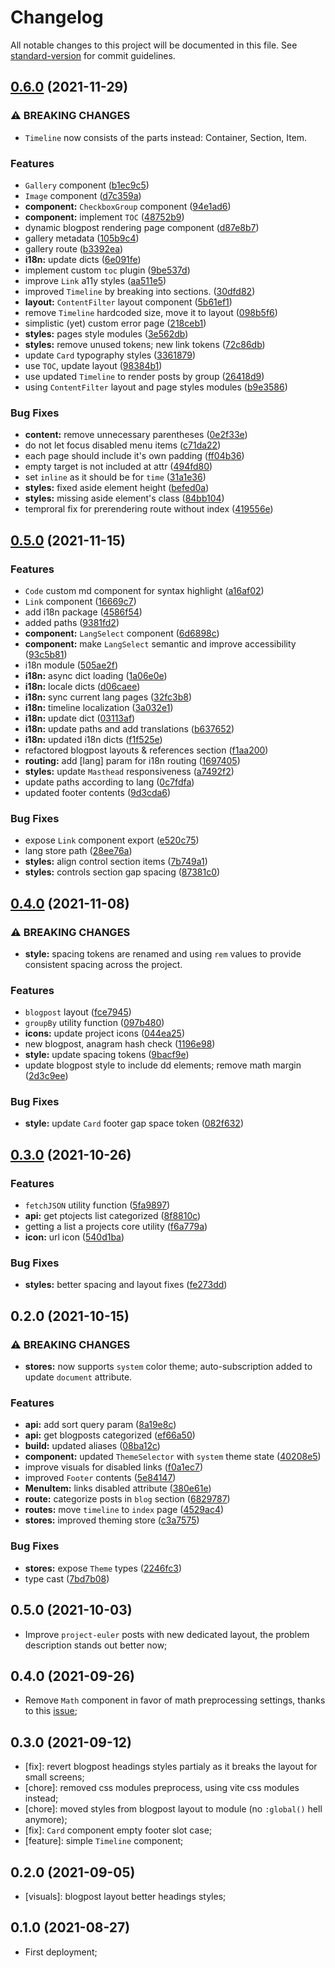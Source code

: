 # Changelog

All notable changes to this project will be documented in this file. See [standard-version](https://github.com/conventional-changelog/standard-version) for commit guidelines.

## [0.6.0](https://github.com/ericrovell/ericrovell.me/compare/v0.5.0...v0.6.0) (2021-11-29)


### ⚠ BREAKING CHANGES

* `Timeline` now consists of the parts instead: Container, Section, Item.

### Features

* `Gallery` component ([b1ec9c5](https://github.com/ericrovell/ericrovell.me/commit/b1ec9c532e866d79dc7b68d9941026009315cfab))
* `Image` component ([d7c359a](https://github.com/ericrovell/ericrovell.me/commit/d7c359ada80b8d179e6929365429bd8862c01a17))
* **component:** `CheckboxGroup` component ([94e1ad6](https://github.com/ericrovell/ericrovell.me/commit/94e1ad6474e2ef1fa4238f99042ec6b77779a786))
* **component:** implement `TOC` ([48752b9](https://github.com/ericrovell/ericrovell.me/commit/48752b98f02995865e698dce010a1022bbbebb57))
* dynamic blogpost rendering page component ([d87e8b7](https://github.com/ericrovell/ericrovell.me/commit/d87e8b79471506e103cee5b9ae5d0cd9622d9d7b))
* gallery metadata ([105b9c4](https://github.com/ericrovell/ericrovell.me/commit/105b9c45515a1b0fd905faf0631d3f260059d193))
* gallery route ([b3392ea](https://github.com/ericrovell/ericrovell.me/commit/b3392ea3c25493a63329624e85744abf72fcb3f7))
* **i18n:** update dicts ([6e091fe](https://github.com/ericrovell/ericrovell.me/commit/6e091fe497e20b3303c48b7d093e6b14b9bca524))
* implement custom `toc` plugin ([9be537d](https://github.com/ericrovell/ericrovell.me/commit/9be537d8f2922676fb3d0c32ef0fcf255607102d))
* improve `Link` a11y styles ([aa511e5](https://github.com/ericrovell/ericrovell.me/commit/aa511e5ddcf08918c7e208c574011ccc8851c2c8))
* improved `Timeline` by breaking into sections. ([30dfd82](https://github.com/ericrovell/ericrovell.me/commit/30dfd8257d4f5e1a5e754e7d31670442f8d3f58b))
* **layout:** `ContentFilter` layout component ([5b61ef1](https://github.com/ericrovell/ericrovell.me/commit/5b61ef1cef7d3dec42831169e09ea701b024d811))
* remove `Timeline` hardcoded size, move it to layout ([098b5f6](https://github.com/ericrovell/ericrovell.me/commit/098b5f6319c454ac8cbd02fb586d3aa2c700905d))
* simplistic (yet) custom error page ([218ceb1](https://github.com/ericrovell/ericrovell.me/commit/218ceb1761c12f43ff5ff2361a81f331e77488b3))
* **styles:** pages style modules ([3e562db](https://github.com/ericrovell/ericrovell.me/commit/3e562db84464ece1901f45096f480978b0204f62))
* **styles:** remove unused tokens; new link tokens ([72c86db](https://github.com/ericrovell/ericrovell.me/commit/72c86db5dec80e7504364943c61d73df53fede60))
* update `Card` typography styles ([3361879](https://github.com/ericrovell/ericrovell.me/commit/336187923c950cb8e773dc96da1eb91798407bbd))
* use `TOC`, update layout ([98384b1](https://github.com/ericrovell/ericrovell.me/commit/98384b11298d6dea4a99125b08e336ed1a087d39))
* use updated `Timeline` to render posts by group ([26418d9](https://github.com/ericrovell/ericrovell.me/commit/26418d964a53b31034ef336f8e29927829e35e5c))
* using `ContentFilter` layout and page styles modules ([b9e3586](https://github.com/ericrovell/ericrovell.me/commit/b9e358622acf416051c9ef8ac42050d16a4b504b))


### Bug Fixes

* **content:** remove unnecessary parentheses ([0e2f33e](https://github.com/ericrovell/ericrovell.me/commit/0e2f33e4327f292b3d130d2fbfd2b1edd8d6104a))
* do not let focus disabled menu items ([c71da22](https://github.com/ericrovell/ericrovell.me/commit/c71da22bce0b2a123a0658dd46e51d2e6145ac64))
* each page should include it's own padding ([ff04b36](https://github.com/ericrovell/ericrovell.me/commit/ff04b3622685bd82f3c460490c0fcc69df98eb53))
* empty target is not included at attr ([494fd80](https://github.com/ericrovell/ericrovell.me/commit/494fd804a700c5f86c2648262b50a7f7d0eea485))
* set `inline` as it should be for `time` ([31a1e36](https://github.com/ericrovell/ericrovell.me/commit/31a1e36b6e44c7909352d86f7e6ddfd17acd07b5))
* **styles:** fixed aside element height ([befed0a](https://github.com/ericrovell/ericrovell.me/commit/befed0af50db6bc69bb2fca72a03c0d9cd00cd47))
* **styles:** missing aside element's class ([84bb104](https://github.com/ericrovell/ericrovell.me/commit/84bb104abd65444e675cca3ee1d03a0e451b0b31))
* temproral fix for prerendering route without index ([419556e](https://github.com/ericrovell/ericrovell.me/commit/419556e8a00bec7e5474315ba4fe179d986267bd))

## [0.5.0](https://github.com/ericrovell/ericrovell.me/compare/v0.4.0...v0.5.0) (2021-11-15)


### Features

* `Code` custom md component for syntax highlight ([a16af02](https://github.com/ericrovell/ericrovell.me/commit/a16af02b706d9b75bb11fcc3fc4058fbeb4af73a))
* `Link` component ([16669c7](https://github.com/ericrovell/ericrovell.me/commit/16669c7733cdadc8259c0b0dd3218e595a0b34b4))
* add i18n package ([4586f54](https://github.com/ericrovell/ericrovell.me/commit/4586f54af40c47bcb9fc3d2f45678254c429e732))
* added paths ([9381fd2](https://github.com/ericrovell/ericrovell.me/commit/9381fd20b9fc844a45d40dd3e097d706a2f7a177))
* **component:** `LangSelect` component ([6d6898c](https://github.com/ericrovell/ericrovell.me/commit/6d6898c77e2a282282ff2a9e792d44e33f0a2d0d))
* **component:** make `LangSelect` semantic and improve accessibility ([93c5b81](https://github.com/ericrovell/ericrovell.me/commit/93c5b814f1b27864d2317165f14f0b3e083b25b8))
* i18n module ([505ae2f](https://github.com/ericrovell/ericrovell.me/commit/505ae2fb98b5c7f749946a8dab2669baece5505c))
* **i18n:** async dict loading ([1a06e0e](https://github.com/ericrovell/ericrovell.me/commit/1a06e0eaae6b752d47c386e5af353f5be892889b))
* **i18n:** locale dicts ([d06caee](https://github.com/ericrovell/ericrovell.me/commit/d06caeed5c76efdfc4a62cbed0b740d4f6448461))
* **i18n:** sync current lang pages ([32fc3b8](https://github.com/ericrovell/ericrovell.me/commit/32fc3b8aa3d50ba7c5a282ba955be3ed9bbc2251))
* **i18n:** timeline localization ([3a032e1](https://github.com/ericrovell/ericrovell.me/commit/3a032e10a3bc4422e3ae5c23c38d1ed03c95c13a))
* **i18n:** update dict ([03113af](https://github.com/ericrovell/ericrovell.me/commit/03113afb90d1c60045ae58e0a1688776d6f693c6))
* **i18n:** update paths and add translations ([b637652](https://github.com/ericrovell/ericrovell.me/commit/b637652de8d0a18b1128b7e827397c78ff5db53c))
* **i18n:** updated i18n dicts ([f1f525e](https://github.com/ericrovell/ericrovell.me/commit/f1f525ecad8e8ddf405b636347fbc5d88fbc5e89))
* refactored blogpost layouts & references section ([f1aa200](https://github.com/ericrovell/ericrovell.me/commit/f1aa200e782b92135b9a1772623b6f718b0f91e5))
* **routing:** add [lang] param for i18n routing ([1697405](https://github.com/ericrovell/ericrovell.me/commit/169740598080145afa08a1c0369c668dba5f9761))
* **styles:** update `Masthead` responsiveness ([a7492f2](https://github.com/ericrovell/ericrovell.me/commit/a7492f23b4623c41ff50f1f29fbcf24788e98149))
* update paths according to lang ([0c7fdfa](https://github.com/ericrovell/ericrovell.me/commit/0c7fdfada2d6ca131568d3ebbca14c0b44bccb44))
* updated footer contents ([9d3cda6](https://github.com/ericrovell/ericrovell.me/commit/9d3cda6cdb7ef575f5a4b9c697b98f697cfd0083))


### Bug Fixes

* expose `Link` component export ([e520c75](https://github.com/ericrovell/ericrovell.me/commit/e520c758fded33f402c3d0a98ea9155dd284731b))
* lang store path ([28ee76a](https://github.com/ericrovell/ericrovell.me/commit/28ee76aa43264df6bd55e7a8150a5a29fd970923))
* **styles:** align control section items ([7b749a1](https://github.com/ericrovell/ericrovell.me/commit/7b749a121af37fdd00bcb6fb850bbeaedddf2e42))
* **styles:** controls section gap spacing ([87381c0](https://github.com/ericrovell/ericrovell.me/commit/87381c05f46f1a5deb90b2c753c8dbaae07f3a25))

## [0.4.0](https://github.com/ericrovell/ericrovell.me/compare/v0.3.0...v0.4.0) (2021-11-08)


### ⚠ BREAKING CHANGES

* **style:** spacing tokens are renamed and using `rem` values to provide consistent spacing across the project.

### Features

* `blogpost` layout ([fce7945](https://github.com/ericrovell/ericrovell.me/commit/fce7945a66b22ceab7731ef99790d242de714b37))
* `groupBy` utility function ([097b480](https://github.com/ericrovell/ericrovell.me/commit/097b480158f97935eb73af572a7622efe3722ee9))
* **icons:** update project icons ([044ea25](https://github.com/ericrovell/ericrovell.me/commit/044ea25929edcd16918a8b5ea9be2d851ca24132))
* new blogpost, anagram hash check ([1196e98](https://github.com/ericrovell/ericrovell.me/commit/1196e986a979899860b76ae2b1ee58d40a546ef8))
* **style:** update spacing tokens ([9bacf9e](https://github.com/ericrovell/ericrovell.me/commit/9bacf9ec01ad6891fda45bc26cddc5ba5ef792fb))
* update blogpost style to include dd elements; remove math margin ([2d3c9ee](https://github.com/ericrovell/ericrovell.me/commit/2d3c9ee5ee6174f4f2a5641d9e11832362835a10))


### Bug Fixes

* **style:** update `Card` footer gap space token ([082f632](https://github.com/ericrovell/ericrovell.me/commit/082f632ec7c8ea4c2515eb8a0b9d7531eeead505))

## [0.3.0](https://github.com/ericrovell/ericrovell.me/compare/v0.2.0...v0.3.0) (2021-10-26)


### Features

* `fetchJSON` utility function ([5fa9897](https://github.com/ericrovell/ericrovell.me/commit/5fa9897adc01993fd8bee17c6edbcc7beb1df328))
* **api:** get ptojects list categorized ([8f8810c](https://github.com/ericrovell/ericrovell.me/commit/8f8810c6eb349c9098408f5dbbc510438919ae94))
* getting a list a projects core utility ([f6a779a](https://github.com/ericrovell/ericrovell.me/commit/f6a779aeda848667f52c5f3fa22e0f8bbd0fa011))
* **icon:** url icon ([540d1ba](https://github.com/ericrovell/ericrovell.me/commit/540d1ba96ee57fcbf9235f47e623cf8397436da7))


### Bug Fixes

* **styles:** better spacing and layout fixes ([fe273dd](https://github.com/ericrovell/ericrovell.me/commit/fe273dddf548e5f160a8ab6aca058802c8a6969c))

## 0.2.0 (2021-10-15)


### ⚠ BREAKING CHANGES

* **stores:** now supports `system` color theme; auto-subscription added to update `document` attribute.

### Features

* **api:** add sort query param ([8a19e8c](https://github.com/ericrovell/ericrovell.me/commit/8a19e8c9782b56e926a6844d363228ab437dd170))
* **api:** get blogposts categorized ([ef66a50](https://github.com/ericrovell/ericrovell.me/commit/ef66a504076f6bea6896d9f4f4884aa7272d7baa))
* **build:** updated aliases ([08ba12c](https://github.com/ericrovell/ericrovell.me/commit/08ba12ca6d2b46bcb8c0017fc90129f5aa643734))
* **component:** updated `ThemeSelector` with `system` theme state ([40208e5](https://github.com/ericrovell/ericrovell.me/commit/40208e5bc814ce9019d97500c4d277c90d9ef9a2))
* improve visuals for disabled links ([f0a1ec7](https://github.com/ericrovell/ericrovell.me/commit/f0a1ec7a3b60f9b3c3f86f7ca952209a5fd17e7f))
* improved `Footer` contents ([5e84147](https://github.com/ericrovell/ericrovell.me/commit/5e841472b8f180373d39408e545e2af92c0490f7))
* **MenuItem:** links disabled attribute ([380e61e](https://github.com/ericrovell/ericrovell.me/commit/380e61e300807b297791e3409ae15b6bd85c12f0))
* **route:** categorize posts in `blog` section ([6829787](https://github.com/ericrovell/ericrovell.me/commit/6829787cdeee8a475f1019cd967d9e0527483e7a))
* **routes:** move `timeline` to `index` page ([4529ac4](https://github.com/ericrovell/ericrovell.me/commit/4529ac43a76f31f301744dc6e77b3a8e88944e60))
* **stores:** improved theming store ([c3a7575](https://github.com/ericrovell/ericrovell.me/commit/c3a757546f0d643bfdd3d6f833047bd2c4927385))


### Bug Fixes

* **stores:** expose `Theme` types ([2246fc3](https://github.com/ericrovell/ericrovell.me/commit/2246fc3dfbb732f1565ac4f027952d6232de1c90))
* type cast ([7bd7b08](https://github.com/ericrovell/ericrovell.me/commit/7bd7b08ed1532b62d5d8f0061468a0d2b798b355))

## 0.5.0 (2021-10-03)

- Improve `project-euler` posts with new dedicated layout, the problem description stands out better now;

## 0.4.0 (2021-09-26)

- Remove `Math` component in favor of math preprocessing settings, thanks to this [issue](https://github.com/pngwn/MDsveX/issues/302);

## 0.3.0 (2021-09-12)

- [fix]: revert blogpost headings styles partialy as it breaks the layout for small screens;
- [chore]: removed css modules preprocess, using vite css modules instead;
- [chore]: moved styles from blogpost layout to module (no `:global()` hell anymore);
- [fix]: `Card` component empty footer slot case;
- [feature]: simple `Timeline` component;

## 0.2.0 (2021-09-05)

- [visuals]: blogpost layout better headings styles;

## 0.1.0 (2021-08-27)

- First deployment;